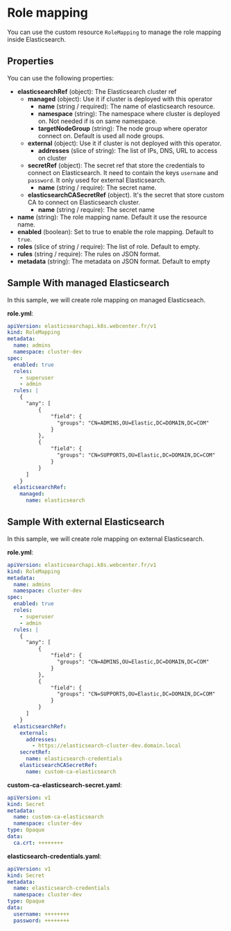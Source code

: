 # Role mapping

You can use the custom resource `RoleMapping` to manage the role mapping inside Elasticsearch.

## Properties

You can use the following properties:
- **elasticsearchRef** (object): The Elasticsearch cluster ref
  - **managed** (object): Use it if cluster is deployed with this operator
    - **name** (string / required): The name of elasticsearch resource.
    - **namespace** (string): The namespace where cluster is deployed on. Not needed if is on same namespace.
    - **targetNodeGroup** (string): The node group where operator connect on. Default is used all node groups.
  - **external** (object): Use it if cluster is not deployed with this operator.
    - **addresses** (slice of string): The list of IPs, DNS, URL to access on cluster
  - **secretRef** (object): The secret ref that store the credentials to connect on Elasticsearch. It need to contain the keys `username` and `password`. It only used for external Elasticsearch.
    - **name** (string / require): The secret name.
  - **elasticsearchCASecretRef** (object). It's the secret that store custom CA to connect on Elasticsearch cluster.
    - **name** (string / require): The secret name
- **name** (string): The role mapping name. Default it use the resource name.
- **enabled** (boolean): Set to true to enable the role mapping. Default to `true`.
- **roles** (slice of string / require): The list of role. Default to empty.
- **rules** (string / require): The rules on JSON format.
- **metadata** (string): The metadata on JSON format. Default to empty

## Sample With managed Elasticsearch

In this sample, we will create role mapping on managed Elasticseach.

**role.yml**:
```yaml
apiVersion: elasticsearchapi.k8s.webcenter.fr/v1
kind: RoleMapping
metadata:
  name: admins
  namespace: cluster-dev
spec:
  enabled: true
  roles:
    - superuser
    - admin
  rules: |
    {
      "any": [
          {
              "field": {
                "groups": "CN=ADMINS,OU=Elastic,DC=DOMAIN,DC=COM"
              }
          },
          {
              "field": {
                "groups": "CN=SUPPORTS,OU=Elastic,DC=DOMAIN,DC=COM"
              }
          }
      ]
    }
  elasticsearchRef:
    managed:
      name: elasticsearch
```

## Sample With external Elasticsearch

In this sample, we will create role mapping on external Elasticsearch.

**role.yml**:
```yaml
apiVersion: elasticsearchapi.k8s.webcenter.fr/v1
kind: RoleMapping
metadata:
  name: admins
  namespace: cluster-dev
spec:
  enabled: true
  roles:
    - superuser
    - admin
  rules: |
    {
      "any": [
          {
              "field": {
                "groups": "CN=ADMINS,OU=Elastic,DC=DOMAIN,DC=COM"
              }
          },
          {
              "field": {
                "groups": "CN=SUPPORTS,OU=Elastic,DC=DOMAIN,DC=COM"
              }
          }
      ]
    }
  elasticsearchRef:
    external:
      addresses:
        - https://elasticsearch-cluster-dev.domain.local
    secretRef:
      name: elasticsearch-credentials
    elasticsearchCASecretRef:
      name: custom-ca-elasticsearch
```

**custom-ca-elasticsearch-secret.yaml**:
```yaml
apiVersion: v1
kind: Secret
metadata:
  name: custom-ca-elasticsearch
  namespace: cluster-dev
type: Opaque
data:
  ca.crt: ++++++++
```

**elasticsearch-credentials.yaml**:
```yaml
apiVersion: v1
kind: Secret
metadata:
  name: elasticsearch-credentials
  namespace: cluster-dev
type: Opaque
data:
  username: ++++++++
  password: ++++++++
```